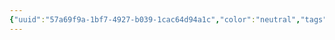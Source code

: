 ```yaml
---
{"uuid":"57a69f9a-1bf7-4927-b039-1cac64d94a1c","color":"neutral","tags":[],"embeds":[],"links":[]}
---
```

